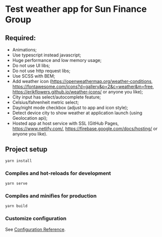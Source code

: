 # Test weather app  for Sun Finance Group
## Required:
- Animations;
- Use typescript instead javascript;
- Huge performance and low memory usage;
- Do not use UI libs;
- Do not use http request libs;
- Use SCSS with BEM;
- Add weather icon (https://openweathermap.org/weather-conditions, https://fontawesome.com/icons?d=gallery&p=2&c=weather&m=free, https://erikflowers.github.io/weather-icons/ or anyone you like);
- City input has select/autocomplete feature;
- Celsius/fahrenheit metric select;
- Day/night mode checkbox (adjust to app and icon style);
- Detect device city to show weather at application launch (using Geolocation api);
- Hosted app at host service with SSL (GitHub Pages, https://www.netlify.com/, https://firebase.google.com/docs/hosting/ or anyone you like).
## Project setup
```
yarn install
```

### Compiles and hot-reloads for development
```
yarn serve
```

### Compiles and minifies for production
```
yarn build
```

### Customize configuration
See [Configuration Reference](https://cli.vuejs.org/config/).
